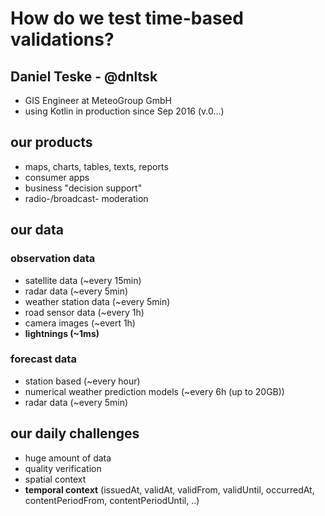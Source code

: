 # How do we test time-based validations?

## Daniel Teske - @dnltsk

* GIS Engineer at MeteoGroup GmbH
* using Kotlin in production since Sep 2016 (v.0...)

## our products

* maps, charts, tables, texts, reports
* consumer apps
* business "decision support"
* radio-/broadcast- moderation

## our data

### observation data

* satellite data (~every 15min)
* radar data (~every 5min)
* weather station data (~every 5min)
* road sensor data (~every 1h)
* camera images (~evert 1h)
* **lightnings (~1ms)**

### forecast data

* station based (~every hour)
* numerical weather prediction models (~every 6h (up to 20GB))
* radar data (~every 5min)

## our daily challenges

* huge amount of data
* quality verification
* spatial context
* **temporal context** (issuedAt, validAt, validFrom, validUntil, occurredAt, contentPeriodFrom, contentPeriodUntil, ..)